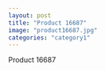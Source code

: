 ```yaml
---
layout: post
title: "Product 16687"
image: "product16687.jpg"
categories: "category1"
---
```

Product 16687
